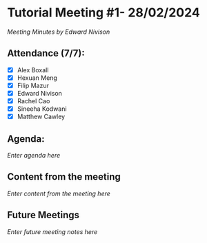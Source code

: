 # Tutorial Meeting #1- 28/02/2024

*Meeting Minutes by Edward Nivison*

## Attendance (7/7):

- [X] Alex Boxall
- [X] Hexuan Meng
- [X] Filip Mazur
- [X] Edward Nivison
- [X] Rachel Cao
- [X] Sineeha Kodwani
- [X] Matthew Cawley

## Agenda:

*Enter agenda here*

## Content from the meeting

*Enter content from the meeting here*

## Future Meetings

*Enter future meeting notes here*
